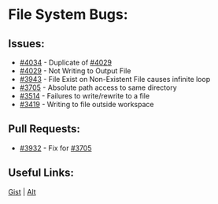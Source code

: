 [gist]:https://gist.github.com/anonhostpi/97d4bb3e9535c92b8173fae704b76264#file-_topics-0017-bugs-files-md
[source]:https://github.com/Significant-Gravitas/Catalysts/blob/main/TOPICS/0017.BUGS/FILES.md
# File System Bugs:
## Issues:
- [#4034][4034] - Duplicate of [#4029][4029]
- [#4029][4029] - Not Writing to Output File
- [#3943][3943] - File Exist on Non-Existent File causes infinite loop
- [#3705][3705] - Absolute path access to same directory
- [#3514][3514] - Failures to write/rewrite to a file
- [#3419][3419] - Writing to file outside workspace

## Pull Requests:
- [#3932][3932] - Fix for [#3705][3705]

## Useful Links:
[Gist][gist] | [Alt][source]

[3419]:https://github.com/Significant-Gravitas/Auto-GPT/issues/3419
[3514]:https://github.com/Significant-Gravitas/Auto-GPT/issues/3514
[3705]:https://github.com/Significant-Gravitas/Auto-GPT/issues/3705
[3932]:https://github.com/Significant-Gravitas/Auto-GPT/pull/3932
[3943]:https://github.com/Significant-Gravitas/Auto-GPT/issues/3943
[4029]:https://github.com/Significant-Gravitas/Auto-GPT/issues/4029
[4034]:https://github.com/Significant-Gravitas/Auto-GPT/issues/4034